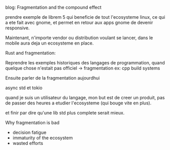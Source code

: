 blog:
Fragmentation and the compound effect

prendre exemple de librem 5 qui beneficie de tout l'ecosysteme linux, ce qui a ete fait avec gnome, et permet en retour aux apps gnome de devenir responsive.

Maintenant, n'importe vendor ou distribution voulant se lancer, dans le mobile aura deja un ecosysteme en place.

Rust and fragmentation:

Reprendre les exemples historiques des langages de programmation, quand quelque chose n'estait pas officiel -> fragmentation
ex: cpp build systems

Ensuite parler de la fragmentation aujourdhui

async std et tokio

quand je suis un utilisateur du langage, mon but est de creer un produit, pas de passer des heures a etudier l'ecosysteme (qui bouge vite en plus).

et finir par dire qu'une lib std plus complete serait mieux.

Why fragmentation is bad

- decision fatigue
- immaturity of the ecosystem
- wasted efforts
